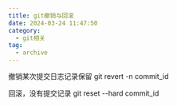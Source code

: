 ```yaml
---
title: git撤销与回滚
date: 2024-03-24 11:47:50
category:
  - git相关
tag:
  - archive
---
```

撤销某次提交日志记录保留
git revert -n commit_id

回滚，没有提交记录
git  reset --hard  commit_id
